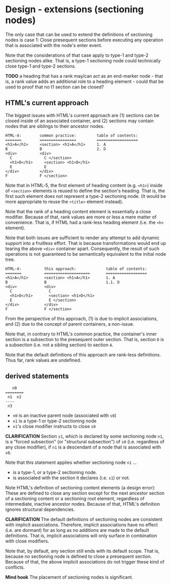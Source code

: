 
<!-- ======================================================================= -->
# Design - extensions (sectioning nodes)

The only case that can be used to extend the definitions of sectioning nodes
is case 1: Close presequent sections before executing any operation that is
associated with the node's enter event.

Note that the considerations of that case apply to type-1 and type-2 sectioning
nodes alike. That is, a type-1 sectioning node could technically close type-1
and type-2 sections.

**TODO**
a heading that has a rank may/can act as an end-marker node -
that is, a rank value adds an additional role to a heading element -
could that be used to proof that no t1 section can be closed?

<!-- ======================================================================= -->
## HTML's current approach

The biggest issues with HTML's current approach are (1) sections can be closed
inside of an associated container, and (2) sections may contain nodes that are
siblings to their ancestor nodes.

```
HTML-4:        common practice:         table of contents:
=======        ================         ==================
<h1>A</h1>     <section> <h1>A</h1>     1. A
B              B                        2. D
<div>          <div>
  C              C </section>
  <h1>D</h1>     <section> <h1>D</h1>
  E              E
</div>         </div>
F              F </section>
```

Note that in HTML-5, the first element of heading content (e.g. `<h1>`) inside
of `<section>` elements is reused to define the section's heading. That is,
the first such element does not represent a type-2 sectioning node. (It would
be more appropriate to reuse the `<title>` element instead).

Note that the rank of a heading content element is essentially a close modifier.
Because of that, rank values are more or less a mere matter of convenience.
That is, if HTML had a rank-less heading element (i.e. the `<h>` element).

Note that both issues are sufficient to render any attempt to add dynamic
support into a fruitless effort. That is because transformations would end
up tearing the above `<div>` container apart. Consequently, the result of such
operations is not guaranteed to be semantically equivalent to the initial node
tree.


```
HTML-4:          this approach:             table of contents:
=======          ====================       ==================
<h1>A</h1>       <section> <h1>A</h1>       1. A
B                B                          1.1. D
<div>            <div>
  C                C
  <h1>D</h1>       <section> <h1>D</h1>
  E                E </section>
</div>           </div>
F                F </section>
```

From the perspective of this approach, (1) is due to implicit associations,
and (2) due to the concept of parent containers, a non-issue.

Note that, in contrary to HTML's common practice, the container's inner
section is a subsection to the presequent outer section. That is, section
`D` is a subsection (i.e. not a sibling section) to section `A`.

Note that the default definitions of this approach are rank-less definitions.
Thus far, rank values are undefined.

<!-- ======================================================================= -->
## derived statements

```
   n0
========
 n1  n2
----
 n3
```

* `n0` is an inactive parent node (associated with `s0`)
* `n1` is a type-1 or type-2 sectioning node
* `n1`'s close modifier instructs to close `s0`

**CLARIFICATION**
Section `s1`, which is declared by some sectioning node `n1`, is a "forced
subsection" (or "structural subsection") of `s0` (i.e. regardless of any close
modifier), if `n1` is a descendant of a node that is associated with `s0`.

Note that this statement applies whether sectioning node `n1` ...

* is a type-1, or a type-2 sectioning node.
* is associated with the section it declares (i.e. `s1`) or not.

Note HTML's definition of sectioning content elements (a design error):
These are defined to close any section except for the next ancestor section of
a sectioning content or a sectioning root element, regardless of intermediate,
inactive ancestor nodes. Because of that, HTML's definition ignores structural
dependencies.

**CLARIFICATION**
The default definitions of sectioning nodes are consistent with implicit
associations. Therefore, implicit associations have no effect (i.e. are
dormant) for as long as no additions are made to the default definitions.
That is, implicit associations will only surface in combination with close
modifiers.

Note that, by default, any section still ends with its default scope. That is,
because no sectioning node is defined to close a presequent section. Because of
that, the above implicit associations do not trigger these kind of conflicts.

**Mind hook**
The placement of sectioning nodes is significant.
